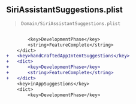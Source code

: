 ## SiriAssistantSuggestions.plist

> `Domain/SiriAssistantSuggestions.plist`

```diff

 		<key>DevelopmentPhase</key>
 		<string>FeatureComplete</string>
 	</dict>
+	<key>handCraftedAppIntentSuggestions</key>
+	<dict>
+		<key>DevelopmentPhase</key>
+		<string>FeatureComplete</string>
+	</dict>
 	<key>inAppSuggestions</key>
 	<dict>
 		<key>DevelopmentPhase</key>

```
